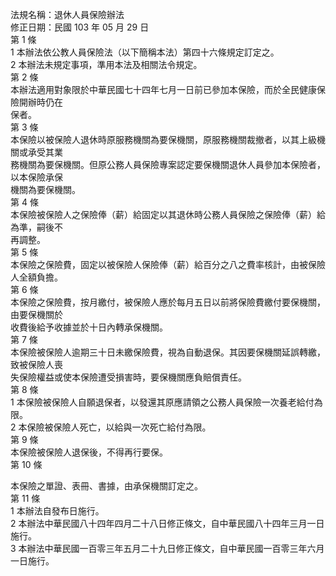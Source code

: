 法規名稱：退休人員保險辦法  
修正日期：民國 103 年 05 月 29 日  
第 1 條  
1 本辦法依公教人員保險法（以下簡稱本法）第四十六條規定訂定之。  
2 本辦法未規定事項，準用本法及相關法令規定。  
第 2 條  
本辦法適用對象限於中華民國七十四年七月一日前已參加本保險，而於全民健康保險開辦時仍在  
保者。  
第 3 條  
本保險以被保險人退休時原服務機關為要保機關，原服務機關裁撤者，以其上級機關或承受其業  
務機關為要保機關。但原公務人員保險專案認定要保機關退休人員參加本保險者，以本保險承保  
機關為要保機關。  
第 4 條  
本保險被保險人之保險俸（薪）給固定以其退休時公務人員保險之保險俸（薪）給為準，嗣後不  
再調整。  
第 5 條  
本保險之保險費，固定以被保險人保險俸（薪）給百分之八之費率核計，由被保險人全額負擔。  
第 6 條  
本保險之保險費，按月繳付，被保險人應於每月五日以前將保險費繳付要保機關，由要保機關於  
收費後給予收據並於十日內轉承保機關。  
第 7 條  
本保險被保險人逾期三十日未繳保險費，視為自動退保。其因要保機關延誤轉繳，致被保險人喪  
失保險權益或使本保險遭受損害時，要保機關應負賠償責任。  
第 8 條  
1 本保險被保險人自願退保者，以發還其原應請領之公務人員保險一次養老給付為限。  
2 本保險被保險人死亡，以給與一次死亡給付為限。  
第 9 條  
本保險被保險人退保後，不得再行要保。  
第 10 條  


本保險之單證、表冊、書據，由承保機關訂定之。  
第 11 條  
1 本辦法自發布日施行。  
2 本辦法中華民國八十四年四月二十八日修正條文，自中華民國八十四年三月一日施行。  
3 本辦法中華民國一百零三年五月二十九日修正條文，自中華民國一百零三年六月一日施行。  


